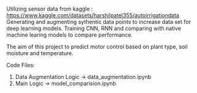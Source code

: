 Utilizing sensor data from kaggle : https://www.kaggle.com/datasets/harshilpatel355/autoirrigationdata
Generating and augmenting sythentic data points to increase data set for deep learning models.
Training CNN, RNN and comparing with native machine learing models to compare performance.

The aim of this project to predict motor control based on plant type, soil moisture and temperature.

Code Files:
1. Data Augmentation Logic -> data_augmentation.ipynb
2. Main Logic -> model_comparision.ipynb
